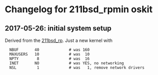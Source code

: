 # Changelog for 211bsd_rpmin oskit

## 2017-05-26: initial system setup
Derived from the [211bsd_rp](../211bsd_rp/CHANGELOG.md). Just a new kernel with
```
  NBUF       40             # was 160
  MAXUSERS   10             # was  10
  NPTY        8             # was  16
  INET       NO             # was YES, no networking
  NSL         1             # was   1, remove network drivers
```
